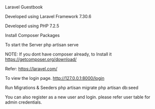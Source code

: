 Laravel Guestbook

Developed using Laravel Framework 7.30.6

Developed using PHP 7.2.5

Install Composer Packages

To start the Server
php artisan serve

NOTE: If you dont have composer  already, to Install it https://getcomposer.org/download/

Refer: https://laravel.com/

To view the login page.
http://127.0.0.1:8000/login

Run Migrations & Seeders 
php artisan migrate
php artisan db:seed

You can also register as a new user and login.
please refer user table for admin credentials.
